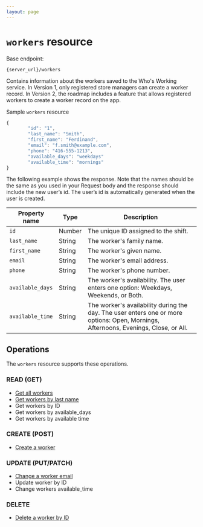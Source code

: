 ```yaml
---
layout: page
---
```

# `workers` resource

Base endpoint:

```shell
{server_url}/workers
```

Contains information about the workers saved to the Who's Working service. In Version 1, only registered store managers can create a worker record. In Version 2, the roadmap includes a feature that allows registered workers to create a worker record on the app.

Sample `workers` resource

```js
{
        "id": "1",
        "last_name": "Smith",
        "first_name": "Ferdinand",
        "email": "f.smith@example.com",
        "phone": "416-555-1213",
        "available_days": "weekdays"
        "available_time": "mornings"
}
```

The following example shows the response. Note that the names should be the same as you used in your Request body and the response should include the new user’s id. The user’s id is automatically generated when the user is created.

| Property name | Type | Description | 
| ------------- | ----------- | ----------- | 
| `id`     | Number | The unique ID assigned to the shift.|
| `last_name`    | String | The worker's family name. |
| `first_name`    | String | The worker's given name. |
| `email` | String | The worker's email address.|
| `phone` | String | The worker's phone number.|
| `available_days` | String | The worker's availability. The user enters one option: Weekdays, Weekends, or Both.|
| `available_time` | String | The worker's availability during the day. The user enters one or more options: Open, Mornings, Afternoons, Evenings, Close, or All.|

## Operations

The `workers` resource supports these operations.

### READ (GET)

* [Get all workers](workers-get-all-workers)
* [Get workers by last name](workers-get-workers-by-last-name)
* Get workers by ID
* Get workers by available_days
* Get workers by available time


### CREATE (POST)

* [Create a worker](workers-create-worker)

### UPDATE (PUT/PATCH)

* [Change a worker email](workers-change-worker-email)
* Update worker by ID
* Change workers available_time

### DELETE

* [Delete a worker by ID](workers-delete-worker-by-id)
